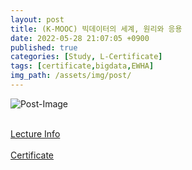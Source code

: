 ```yaml
---
layout: post
title: (K-MOOC) 빅데이터의 세계, 원리와 응용
date: 2022-05-28 21:07:05 +0900
published: true
categories: [Study, L-Certificate]
tags: [certificate,bigdata,EWHA]
img_path: /assets/img/post/
---
```


![Post-Image](CERTIFICATE-BigdataWorld.png)
<br><br>

[Lecture Info](http://www.kmooc.kr/courses/course-v1:EwhaK+EW11237K+2018_F06/course/)
<br><br>
[Certificate](http://www.kmooc.kr/certificates/6cd28b9dd11e4b7580126ef986aa491d)